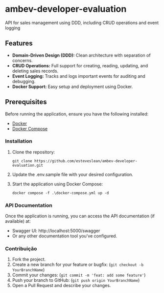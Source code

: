# ambev-developer-evaluation
API for sales management using DDD, including CRUD operations and event logging

## Features

- **Domain-Driven Design (DDD):** Clean architecture with separation of concerns.
- **CRUD Operations:** Full support for creating, reading, updating, and deleting sales records.
- **Event Logging:** Tracks and logs important events for auditing and debugging.
- **Docker Support:** Easy setup and deployment using Docker.

## Prerequisites

Before running the application, ensure you have the following installed:

- [Docker](https://docs.docker.com/get-docker/)
- [Docker Compose](https://docs.docker.com/compose/install/)

### Installation

1. Clone the repository:
   ```shell
   git clone https://github.com/esteveslean/ambev-developer-evaluation.git
   ```

2. Update the .env.sample file with your desired configuration.

3. Start the application using Docker Compose:
    ```shell
    docker compose -f .\docker-compose.yml up -d
    ```

### API Documentation

Once the application is running, you can access the API documentation (if available) at:

- Swagger UI: http://localhost:5000/swagger
- Or any other documentation tool you've configured.
   
### Contribuição

1. Fork the project.
2. Create a new branch for your feature or bugfix:  (`git checkout -b YourBranchName`)
3. Commit your changes: (`git commit -m 'feat: add some feature'`)
4. Push your branch to GitHub: (`git push origin YourBranchName`)
5. Open a Pull Request and describe your changes.
